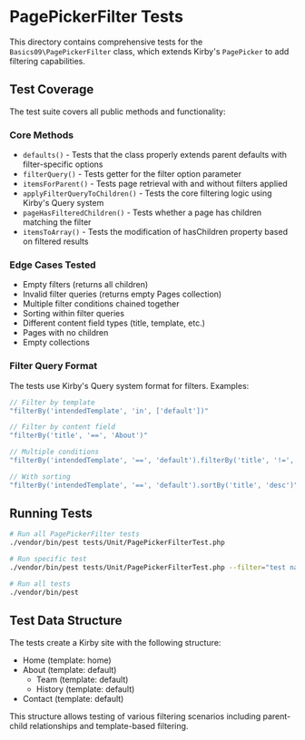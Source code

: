 # PagePickerFilter Tests

This directory contains comprehensive tests for the `Basics09\PagePickerFilter` class, which extends Kirby's `PagePicker` to add filtering capabilities.

## Test Coverage

The test suite covers all public methods and functionality:

### Core Methods

- `defaults()` - Tests that the class properly extends parent defaults with filter-specific options
- `filterQuery()` - Tests getter for the filter option parameter
- `itemsForParent()` - Tests page retrieval with and without filters applied
- `applyFilterQueryToChildren()` - Tests the core filtering logic using Kirby's Query system
- `pageHasFilteredChildren()` - Tests whether a page has children matching the filter
- `itemsToArray()` - Tests the modification of hasChildren property based on filtered results

### Edge Cases Tested

- Empty filters (returns all children)
- Invalid filter queries (returns empty Pages collection)
- Multiple filter conditions chained together
- Sorting within filter queries
- Different content field types (title, template, etc.)
- Pages with no children
- Empty collections

### Filter Query Format

The tests use Kirby's Query system format for filters. Examples:

```php
// Filter by template
"filterBy('intendedTemplate', 'in', ['default'])"

// Filter by content field
"filterBy('title', '==', 'About')"

// Multiple conditions
"filterBy('intendedTemplate', '==', 'default').filterBy('title', '!=', 'Contact')"

// With sorting
"filterBy('intendedTemplate', '==', 'default').sortBy('title', 'desc')"
```

## Running Tests

```bash
# Run all PagePickerFilter tests
./vendor/bin/pest tests/Unit/PagePickerFilterTest.php

# Run specific test
./vendor/bin/pest tests/Unit/PagePickerFilterTest.php --filter="test name"

# Run all tests
./vendor/bin/pest
```

## Test Data Structure

The tests create a Kirby site with the following structure:

- Home (template: home)
- About (template: default)
  - Team (template: default)
  - History (template: default)
- Contact (template: default)

This structure allows testing of various filtering scenarios including parent-child relationships and template-based filtering.

